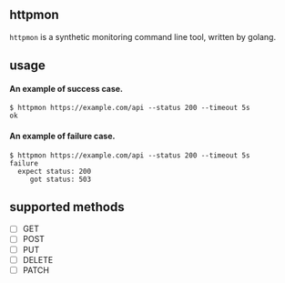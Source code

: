 httpmon
---

`httpmon` is a synthetic monitoring command line tool, written by golang.

usage
---

#### An example of success case.

```shell-session
$ httpmon https://example.com/api --status 200 --timeout 5s
ok
```

#### An example of failure case.

```shell-session
$ httpmon https://example.com/api --status 200 --timeout 5s
failure
  expect status: 200
     got status: 503
```

supported methods
---

* [ ] GET
* [ ] POST
* [ ] PUT
* [ ] DELETE
* [ ] PATCH

